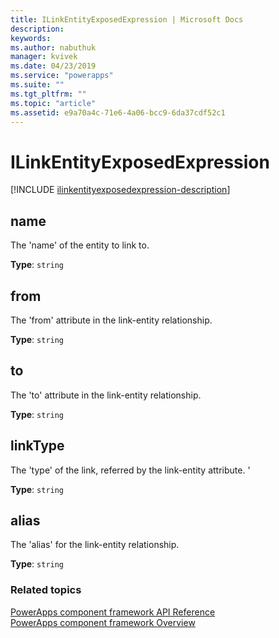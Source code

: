 ```yaml
---
title: ILinkEntityExposedExpression | Microsoft Docs
description: 
keywords:
ms.author: nabuthuk
manager: kvivek
ms.date: 04/23/2019
ms.service: "powerapps"
ms.suite: ""
ms.tgt_pltfrm: ""
ms.topic: "article"
ms.assetid: e9a70a4c-71e6-4a06-bcc9-6da37cdf52c1
---
```


# ILinkEntityExposedExpression

[!INCLUDE [ilinkentityexposedexpression-description](includes/ilinkentityexposedexpression-description.md)]

## name
The 'name' of the entity to link to.

**Type**:  `string`

## from

The 'from' attribute in the link-entity relationship.

**Type**:  `string`

## to

The 'to' attribute in the link-entity relationship.

**Type**:  `string`

## linkType

The 'type' of the link, referred by the link-entity attribute. '

**Type**:  `string`

## alias

The 'alias' for the link-entity relationship.

**Type**:  `string`

### Related topics

[PowerApps component framework API Reference](../reference/index.md)<br/>
[PowerApps component framework Overview](../overview.md)
